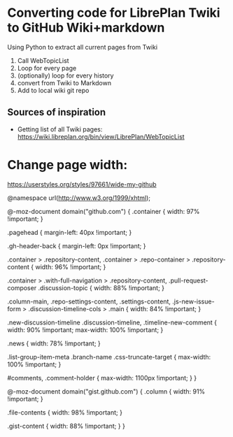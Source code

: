 # Converting code for LibrePlan Twiki to GitHub Wiki+markdown

Using Python to extract all current pages from Twiki

1. Call WebTopicList
1. Loop for every page
1. (optionally) loop for every history
1. convert from Twiki to Markdown
1. Add to local wiki git repo

## Sources of inspiration
- Getting list of all Twiki pages: https://wiki.libreplan.org/bin/view/LibrePlan/WebTopicList

# Change page width:

https://userstyles.org/styles/97661/wide-my-github

@namespace url(http://www.w3.org/1999/xhtml);

@-moz-document domain("github.com")
{
  .container
  {
    width: 97% !important;
  }

  .pagehead
  {
    margin-left: 40px !important;
  }

  .gh-header-back
  {
    margin-left: 0px !important;
  }

  .container > .repository-content,
  .container > .repo-container > .repository-content
  {
    width: 96% !important;
  }

  .container > .with-full-navigation > .repository-content,
  .pull-request-composer .discussion-topic
  {
    width: 88% !important;
  }

  .column-main,
  .repo-settings-content,
  .settings-content,
  .js-new-issue-form > .discussion-timeline-cols > .main
  {
    width: 84% !important;
  }

  .new-discussion-timeline .discussion-timeline,
  .timeline-new-comment
  {
    width: 90% !important;
    max-width: 100% !important;
  }

  .news
  {
    width: 78% !important;
  }

  .list-group-item-meta .branch-name .css-truncate-target
  {
    max-width: 100% !important;
  }

  #comments,
  .comment-holder
  {
    max-width: 1100px !important;
  }
}

@-moz-document domain("gist.github.com")
{
  .column
  {
    width: 91% !important;
  }

  .file-contents
  {
    width: 98% !important;
  }

  .gist-content
  {
    width: 88% !important;
  }
}


